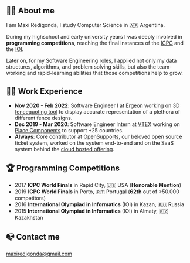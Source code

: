 ## 👋🏽 About me

I am Maxi Redigonda, I study Computer Science in 🇦🇷 Argentina.

During my highschool and early university years I was deeply involved in **programming competitions**, reaching the final instances of the [ICPC](https://icpc.global/) and the [IOI](https://ioinformatics.org/).

Later on, for my Software Engineering roles, I applied not only my data structures, algorithms, and problem solving skills, but also the team-working and rapid-learning abilities that those competitions help to grow.

## 👷🏽 Work Experience

- **Nov 2020 - Feb 2022**: Software Engineer I at [Ergeon](https://www.ergeon.com/) working on 3D [fencequoting tool](https://fencequoting.com/) to display accurate representation of a plethora of different fence designs.
- **Dec 2019 - Mar 2020**: Software Engineer Intern at [VTEX](https://vtex.com/us-en/) working on [Place Components](https://github.com/vtex-apps/place-components) to support +25 countries.
- **Always**: Core contributor at [OpenSupports](https://www.opensupports.com/), our beloved open source ticket system, worked on the system end-to-end and on the SaaS system behind the [cloud hosted offering](opensupports.com/pricing).

## 🏆 Programming Competitions

- 2017 **ICPC World Finals** in Rapid City, 🇺🇸 USA (**Honorable Mention**)
- 2019 **ICPC World Finals** in Porto, 🇵🇹 Portugal (**62th** out of >50.000 competitors)
- 2016 **International Olympiad in Informatics** (IOI) in Kazan, 🇷🇺 Russia
- 2015 **International Olympiad in Informatics** (IOI) in Almaty, 🇰🇿 Kazakhstan

## 📭 Contact me

maxiredigonda@gmail.com
